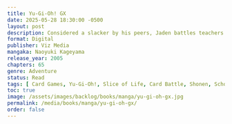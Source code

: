 ```yaml
---
title: Yu-Gi-Oh! GX
date: 2025-05-28 18:30:00 -0500
layout: post
description: Considered a slacker by his peers, Jaden battles teachers and students alike to make his mark in the Duel World. Can he bring his low-level dorm, Slifer Red, to the top of the deck? Or will the champions in the Obelisk Blue dorm hang onto their winning hand?
format: Digital
publisher: Viz Media
mangaka: Naoyuki Kageyama
release_year: 2005
chapters: 65
genre: Adventure
status: Read
tags: [ Card Games, Yu-Gi-Oh!, Slice of Life, Card Battle, Shonen, School ]
toc: true
image: /assets/images/backlog/books/manga/yu-gi-oh-gx.jpg
permalink: /media/books/manga/yu-gi-oh-gx/
order: false
---
```

